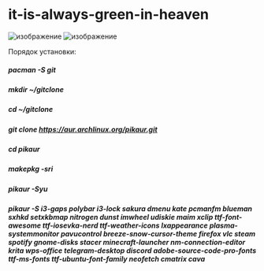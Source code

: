 # it-is-always-green-in-heaven

![изображение](https://user-images.githubusercontent.com/95053089/147484340-07cc2753-6376-4209-b33f-c40fcf2b350f.png)
![изображение](https://user-images.githubusercontent.com/95053089/147536568-6eb7939d-56f6-4549-b0cf-daa872b94862.png)


Порядок установки:
##### pacman -S git
##### mkdir ~/gitclone
##### cd ~/gitclone
##### git clone https://aur.archlinux.org/pikaur.git
##### cd pikaur
##### makepkg -sri
##### pikaur -Syu
##### pikaur -S i3-gaps polybar i3-lock sakura dmenu kate pcmanfm blueman sxhkd setxkbmap nitrogen dunst imwheel udiskie maim xclip ttf-font-awesome ttf-iosevka-nerd ttf-weather-icons lxappearance plasma-systemmonitor pavucontrol breeze-snow-cursor-theme firefox vlc steam spotify gnome-disks stacer minecraft-launcher nm-connection-editor krita wps-office telegram-desktop discord adobe-source-code-pro-fonts ttf-ms-fonts ttf-ubuntu-font-family neofetch cmatrix cava
